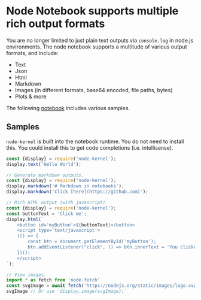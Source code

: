 # Node Notebook supports multiple rich output formats

You are no longer limited to just plain text outputs via `console.log` in node.js environments.
The node notebook supports a multitude of various output formats, and include:
* Text
* Json
* Html
* Markdown
* Images (in different formats, base64 encoded, file paths, bytes)
* Plots & more

The following [notebook](https://raw.githubusercontent.com/DonJayamanne/typescript-notebook/main/resources/docs/basics/richOutput.nnb) includes various samples.

## Samples

`node-kernel` is built into the notebook runtime. You do not need to install this.
You could install this to get code completions (i.e. intellisense).
```javascript
const {display} = require('node-kernel');
display.text('Hello World');
```

```javascript
// Generate markdown outputs.
const {display} = require('node-kernel');
display.markdown('# Markdown in notebooks');
display.markdown('Click [here](https://github.com)');
```

```javascript
// Rich HTML output (with javascript).
const {display} = require('node-kernel');
const buttonText = 'Click me';
display.html(`
    <button id='myButton'>${buttonText}</button>
    <script type='text/javascript'>
    (() => {
        const btn = document.getElementById('myButton');
        btn.addEventListener("click", () => btn.innerText = 'You clicked the button');
    })();
    </script>
`);
```

```javascript
// View images.
import * as fetch from 'node-fetch'
const svgImage = await fetch('https://nodejs.org/static/images/logo.svg').then(res => res.text());
svgImage // Or use `display.image(svgImage);`
```
